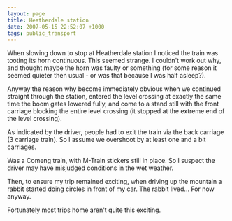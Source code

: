 ```yaml
---
layout: page
title: Heatherdale station
date: 2007-05-15 22:52:07 +1000
tags: public_transport
---
```


When slowing down to stop at Heatherdale station I noticed the train was tooting its horn continuous. This seemed strange. I couldn't work out why, and thought maybe the horn was faulty or something (for some reason it seemed quieter then usual - or was that because I was half asleep?).

Anyway the reason why become immediately obvious when we continued straight through the station, entered the level crossing at exactly the same time the boom gates lowered fully, and come to a stand still with the front carriage blocking the entire level crossing (it stopped at the extreme end of the level crossing).

As indicated by the driver, people had to exit the train via the back carriage (3 carriage train). So I assume we overshoot by at least one and a bit carriages.

Was a Comeng train, with M-Train stickers still in place. So I suspect the driver may have misjudged conditions in the wet weather.

Then, to ensure my trip remained exciting, when driving up the mountain a rabbit started doing circles in front of my car. The rabbit lived... For now anyway.

Fortunately most trips home aren't quite this exciting.

